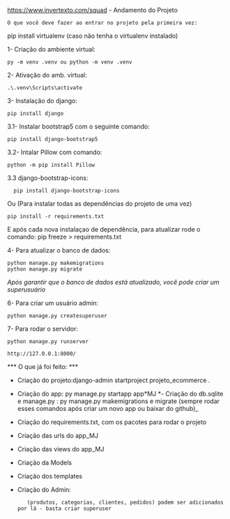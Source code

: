 https://www.invertexto.com/squad - Andamento do Projeto

    O que você deve fazer ao entrar no projeto pela primeira vez:

pip install virtualenv (caso não tenha o virtualenv instalado)

1- Criação do ambiente virtual:
   
    py -m venv .venv ou python -m venv .venv

2- Ativação do amb. virtual: 

    .\.venv\Scripts\activate

3- Instalação do django: 
      
    pip install django

3.1- Instalar bootstrap5 com o seguinte comando:

    pip install django-bootstrap5

3.2- Intalar Pillow com comando:
    
    python -m pip install Pillow

3.3 django-bootstrap-icons:
  
      pip install django-bootstrap-icons

Ou (Para instalar todas as dependências do projeto de uma vez)

    pip install -r requirements.txt 


E após cada nova instalaçao de dependência, para atualizar rode o comando:
        pip freeze > requirements.txt

4- Para atualizar o banco de dados:
  
    python manage.py makemigrations
    python manage.py migrate

_Após garantir que o banco de dados está atualizado, você pode criar um superusuário_

6- Para criar um usuário admin:

    python manage.py createsuperuser

7- Para rodar o servidor:

    python manage.py runserver
    
    http://127.0.0.1:8000/

  *** O que já foi feito: ***

- Criação do projeto:django-admin startproject projeto_ecommerce .
- Criação do app: py manage.py startapp app*MJ
  *- Criação do db.sqlite e manage.py : py manage.py makemigrations e migrate (sempre rodar esses comandos após criar um novo app ou baixar do github)\_
- Criação do requirements.txt, com os pacotes para rodar o projeto
- Criação das urls do app_MJ 
- Criação das views do app_MJ 
- Criação da Models
- Criação dos templates
- Criação do Admin:
      
         (produtos, categorias, clientes, pedidos) podem ser adicionados por lá - basta criar superuser


